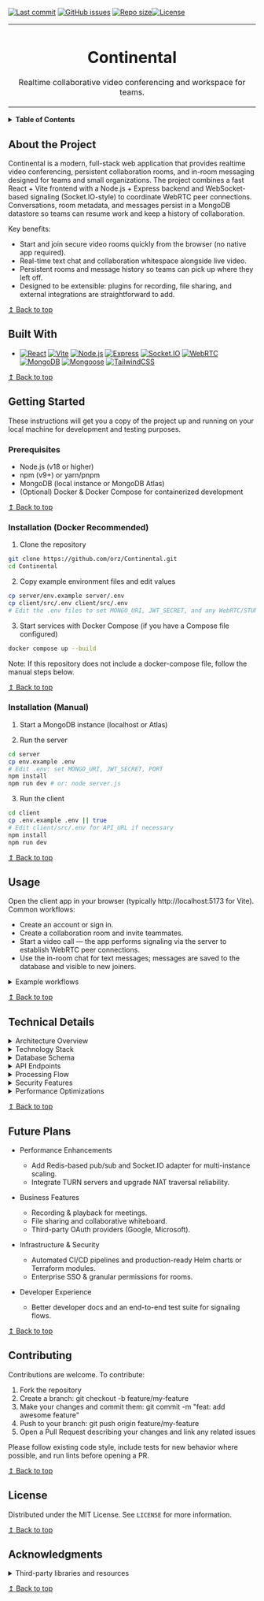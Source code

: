 <a name="readme-top"></a>

[![Last commit][last-commit-shield]][last-commit-url] [![GitHub issues][issues-shield]][issues-url] [![Repo size][repo-size-shield]][repo-size-url][![License][license-shield]][license-url]

<div align="center">
  <table>
    <tr>
      <td align="center">
        <h1>Continental</h1>
        <p>Realtime collaborative video conferencing and workspace for teams.</p>
      </td>
    </tr>
  </table>
</div>

<details>
  <summary><strong>Table of Contents</strong></summary>
  <ol>
    <li><a href="#about-the-project">About the Project</a>
      <ul>
        <li><a href="#built-with">Built With</a></li>
      </ul>
    </li>
    <li><a href="#getting-started">Getting Started</a>
      <ul>
        <li><a href="#prerequisites">Prerequisites</a></li>
        <li><a href="#installation-docker-recommended">Installation (Docker Recommended)</a></li>
        <li><a href="#installation-manual">Installation (Manual)</a></li>
      </ul>
    </li>
    <li><a href="#usage">Usage</a></li>
    <li><a href="#technical-details">Technical Details</a>
      <ul>
        <li><a href="#architecture-overview">Architecture Overview</a></li>
        <li><a href="#technology-stack">Technology Stack</a></li>
        <li><a href="#database-schema">Database Schema</a></li>
        <li><a href="#api-endpoints">API Endpoints</a></li>
        <li><a href="#processing-flow">Processing Flow</a></li>
        <li><a href="#security-features">Security Features</a></li>
        <li><a href="#performance-optimizations">Performance Optimizations</a></li>
      </ul>
    </li>
    <li><a href="#future-plans">Future Plans</a></li>
    <li><a href="#contributing">Contributing</a></li>
    <li><a href="#license">License</a></li>
    <li><a href="#acknowledgments">Acknowledgments</a></li>
  </ol>
</details>

## About the Project

Continental is a modern, full-stack web application that provides realtime video conferencing, persistent collaboration rooms, and in-room messaging designed for teams and small organizations. The project combines a fast React + Vite frontend with a Node.js + Express backend and WebSocket-based signaling (Socket.IO-style) to coordinate WebRTC peer connections. Conversations, room metadata, and messages persist in a MongoDB datastore so teams can resume work and keep a history of collaboration.

Key benefits:
- Start and join secure video rooms quickly from the browser (no native app required).
- Real-time text chat and collaboration whitespace alongside live video.
- Persistent rooms and message history so teams can pick up where they left off.
- Designed to be extensible: plugins for recording, file sharing, and external integrations are straightforward to add.

[↥ Back to top](#readme-top)

## Built With

- [![React][React.js]][React-url] [![Vite][Vite.js]][Vite-url] [![Node.js][Node.js]][Node-url] [![Express][Express.js]][Express-url] [![Socket.IO][SocketIO.js]][SocketIO-url] [![WebRTC][WebRTC.js]][WebRTC-url] [![MongoDB][MongoDB.js]][MongoDB-url] [![Mongoose][Mongoose.js]][Mongoose-url] [![TailwindCSS][Tailwind.css]][Tailwind-url]

[↥ Back to top](#readme-top)

## Getting Started

These instructions will get you a copy of the project up and running on your local machine for development and testing purposes.

### Prerequisites

- Node.js (v18 or higher)
- npm (v9+) or yarn/pnpm
- MongoDB (local instance or MongoDB Atlas)
- (Optional) Docker & Docker Compose for containerized development

[↥ Back to top](#readme-top)

### Installation (Docker Recommended)

1. Clone the repository

```bash
git clone https://github.com/orz/Continental.git
cd Continental
```

2. Copy example environment files and edit values

```bash
cp server/env.example server/.env
cp client/src/.env client/src/.env
# Edit the .env files to set MONGO_URI, JWT_SECRET, and any WebRTC/STUN/TURN credentials.
```

3. Start services with Docker Compose (if you have a Compose file configured)

```bash
docker compose up --build
```

Note: If this repository does not include a docker-compose file, follow the manual steps below.

[↥ Back to top](#readme-top)

### Installation (Manual)

1. Start a MongoDB instance (localhost or Atlas)

2. Run the server

```bash
cd server
cp env.example .env
# Edit .env: set MONGO_URI, JWT_SECRET, PORT
npm install
npm run dev # or: node server.js
```

3. Run the client

```bash
cd client
cp .env.example .env || true
# Edit client/src/.env for API_URL if necessary
npm install
npm run dev
```

[↥ Back to top](#readme-top)

## Usage

Open the client app in your browser (typically http://localhost:5173 for Vite). Common workflows:

- Create an account or sign in.
- Create a collaboration room and invite teammates.
- Start a video call — the app performs signaling via the server to establish WebRTC peer connections.
- Use the in-room chat for text messages; messages are saved to the database and visible to new joiners.

<details>
  <summary>Example workflows</summary>

  1. Create and join a room

     - Login to the app
     - Click "Create Room" and give it a name
     - Share the room link with teammates
     - Teammates open the link, grant camera/microphone permissions, and join

  2. Persistent chat

     - While in the room, open chat to see historical messages stored by the server
     - New messages are broadcast to all connected clients and persisted

  3. Reconnect flow

     - If a user's connection drops, they can refresh and reconnect to the same room; the client re-establishes the signaling channel and fetches recent history

</details>

[↥ Back to top](#readme-top)

## Technical Details

<details>
  <summary>Architecture Overview</summary>

  The project follows a client-server architecture:

  - Client: React + Vite single-page app that handles UI, user interactions, and WebRTC peer connections.
  - Server: Node.js + Express application that provides REST APIs (auth, user, rooms, messages) and a WebSocket-based signaling layer for WebRTC (socket handlers live in `socket/` and `websocket/`).
  - Database: MongoDB for persistent storage of users, rooms, and messages.

  Key decisions:
  - Use WebSocket signaling instead of server-side media routing to keep server costs low; clients exchange SDP and ICE via the server.
  - Persist messages for auditability and to allow late joiners to see history.

</details>

<details>
  <summary>Technology Stack</summary>

  - Frontend: React (v18+), Vite, Tailwind CSS
  - Backend: Node.js (v18+), Express
  - Real-time / Signaling: WebSocket (Socket.IO-compatible handlers)
  - Database: MongoDB (v5/6), Mongoose ODM
  - Optional infra: Docker for containerization

</details>

<details>
  <summary>Database Schema</summary>

  Primary models (simplified):

  - User
    - _id: ObjectId
    - name: string
    - email: string (unique)
    - passwordHash: string
    - avatarUrl: string
    - createdAt, updatedAt

  - CollaborationRoom
    - _id: ObjectId
    - name: string
    - slug or shortId: string
    - isPrivate: boolean
    - owner: ObjectId (User)
    - participants: [ObjectId]
    - createdAt, updatedAt

  - CollaborationMessage
    - _id: ObjectId
    - roomId: ObjectId
    - sender: ObjectId (User)
    - text: string
    - metadata: object (e.g., attachments)
    - createdAt

</details>

<details>
  <summary>API Endpoints</summary>

  Authentication
  - POST /api/auth/register — Register a new user
  - POST /api/auth/login — Authenticate and return a JWT
  - GET /api/auth/me — Get current authenticated user

  Collaboration
  - GET /api/collaboration/rooms — List rooms (with pagination)
  - POST /api/collaboration/rooms — Create a room
  - GET /api/collaboration/rooms/:id — Get room details and recent messages
  - POST /api/collaboration/rooms/:id/messages — Post a new message (also broadcast via WebSocket)

  Users
  - GET /api/users/:id — Get public profile

  Real-time (WebSocket / Socket.IO)
  - connect() — Establish a socket connection
  - join-room { roomId } — Join a signaling room
  - signal { to, data } — Forward SDP/ICE signaling messages
  - message { roomId, text } — Broadcast chat messages

</details>

<details>
  <summary>Processing Flow</summary>

  Example: Starting a video call

  1. User creates or opens a room in the client.
  2. Client fetches room metadata and recent messages via REST APIs.
  3. Client opens a WebSocket connection and emits a "join-room" event.
  4. Signaling: when peers join, they exchange SDP offers/answers and ICE candidates via the server's socket handlers until peer-to-peer WebRTC connections are established.
  5. Media flows directly between peers; the server only handles signaling and message persistence.

</details>

<details>
  <summary>Security Features</summary>

  - JWT-based authentication for REST APIs and socket connections (token passed during socket handshake).
  - Passwords hashed with bcrypt/scrypt/argon2 (implementation detail — recommend bcrypt or argon2).
  - Input validation & sanitization on server endpoints.
  - CORS configuration to restrict allowed origins in production.
  - Rate limiting (recommended) on auth endpoints to reduce brute-force risk.

</details>

<details>
  <summary>Performance Optimizations</summary>

  Implemented:
  - Signaling-only server: media remains peer-to-peer, reducing server bandwidth needs.
  - MongoDB indexes on frequently queried fields (e.g., roomId, createdAt for messages).
  - Pagination for listing rooms and messages.

  Planned:
  - Redis adapter for Socket.IO to support horizontal scaling across multiple server instances.
  - TURN server integration for improved connectivity in restrictive networks.
  - CDN for serving static assets (client build) and caching of public resources.

</details>

[↥ Back to top](#readme-top)

## Future Plans

- Performance Enhancements
  - Add Redis-based pub/sub and Socket.IO adapter for multi-instance scaling.
  - Integrate TURN servers and upgrade NAT traversal reliability.

- Business Features
  - Recording & playback for meetings.
  - File sharing and collaborative whiteboard.
  - Third-party OAuth providers (Google, Microsoft).

- Infrastructure & Security
  - Automated CI/CD pipelines and production-ready Helm charts or Terraform modules.
  - Enterprise SSO & granular permissions for rooms.

- Developer Experience
  - Better developer docs and an end-to-end test suite for signaling flows.

[↥ Back to top](#readme-top)

## Contributing

Contributions are welcome. To contribute:

1. Fork the repository
2. Create a branch: git checkout -b feature/my-feature
3. Make your changes and commit them: git commit -m "feat: add awesome feature"
4. Push to your branch: git push origin feature/my-feature
5. Open a Pull Request describing your changes and link any related issues

Please follow existing code style, include tests for new behavior where possible, and run lints before opening a PR.

[↥ Back to top](#readme-top)

## License

Distributed under the MIT License. See `LICENSE` for more information.

[↥ Back to top](#readme-top)

## Acknowledgments

<details>
  <summary>Third-party libraries and resources</summary>

  - Core Technologies: React, Vite, Node.js, Express, MongoDB
  - Real-time and WebRTC resources and tutorials
  - Design inspirations: Tailwind UI and community component libraries

</details>

[↥ Back to top](#readme-top)

<!-- Badge references -->
[last-commit-shield]: https://img.shields.io/github/last-commit/orz/Continental.svg
[last-commit-url]: https://github.com/orz/Continental/commits/main
[issues-shield]: https://img.shields.io/github/issues/orz/Continental.svg
[issues-url]: https://github.com/orz/Continental/issues
[repo-size-shield]: https://img.shields.io/github/repo-size/orz/Continental.svg
[repo-size-url]: https://github.com/orz/Continental
[license-shield]: https://img.shields.io/github/license/orz/Continental.svg
[license-url]: https://github.com/orz/Continental/blob/main/LICENSE

<!-- Technology refs -->
[React.js]: https://img.shields.io/badge/React-18-blue.svg
[React-url]: https://reactjs.org/
[Vite.js]: https://img.shields.io/badge/Vite-4-brightgreen.svg
[Vite-url]: https://vitejs.dev/
[Node.js]: https://img.shields.io/badge/Node.js-18-green.svg
[Node-url]: https://nodejs.org/
[Express.js]: https://img.shields.io/badge/Express-4-lightgrey.svg
[Express-url]: https://expressjs.com/
[SocketIO.js]: https://img.shields.io/badge/Socket.IO-4-blue.svg
[SocketIO-url]: https://socket.io/
[WebRTC.js]: https://img.shields.io/badge/WebRTC-1-ff69b4.svg
[WebRTC-url]: https://webrtc.org/
[MongoDB.js]: https://img.shields.io/badge/MongoDB-6-green.svg
[MongoDB-url]: https://www.mongodb.com/
[Mongoose.js]: https://img.shields.io/badge/Mongoose-6-orange.svg
[Mongoose-url]: https://mongoosejs.com/
[Tailwind.css]: https://img.shields.io/badge/TailwindCSS-3-teal.svg
[Tailwind-url]: https://tailwindcss.com/
